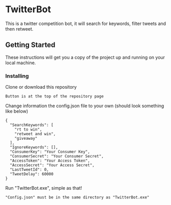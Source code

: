 # TwitterBot

This is a twitter competition bot, it will search for keywords, filter tweets and then retweet.

## Getting Started

These instructions will get you a copy of the project up and running on your local machine.

### Installing

Clone or download this repository
```
Button is at the top of the repository page
```

Change information the config.json file to your own (should look something like below)

```
{
  "SearchKeywords": [
    "rt to win",
    "retweet and win",
    "giveaway"
  ],
  "IgnoreKeywords": [],
  "ConsumerKey": "Your Consumer Key",
  "ConsumerSecret": "Your Consumer Secret",
  "AccessToken": "Your Access Token",
  "AccessSecret": "Your Access Secret",
  "LastTweetId": 0,
  "TweetDelay": 60000
}
```

Run "TwitterBot.exe", simple as that!
```
"Config.json" must be in the same directory as "TwitterBot.exe"
```
